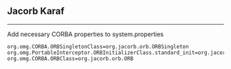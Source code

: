 ## Jacorb Karaf ##
***

Add necessary CORBA properties to system.properties

	org.omg.CORBA.ORBSingletonClass=org.jacorb.orb.ORBSingleton
	org.omg.PortableInterceptor.ORBInitializerClass.standard_init=org.jacorb.orb.standardInterceptors.IORInterceptorInitializer
	org.omg.CORBA.ORBClass=org.jacorb.orb.ORB

	